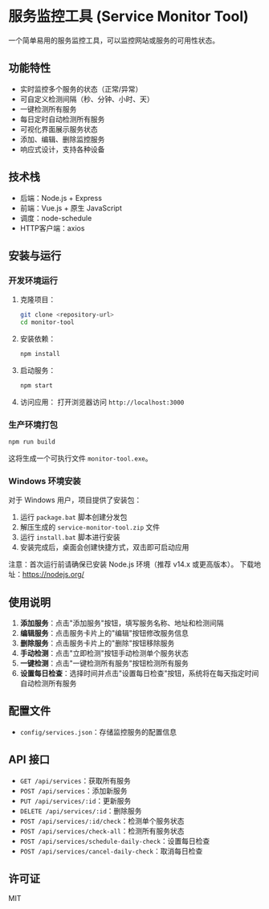 # 服务监控工具 (Service Monitor Tool)

一个简单易用的服务监控工具，可以监控网站或服务的可用性状态。

## 功能特性

- 实时监控多个服务的状态（正常/异常）
- 可自定义检测间隔（秒、分钟、小时、天）
- 一键检测所有服务
- 每日定时自动检测所有服务
- 可视化界面展示服务状态
- 添加、编辑、删除监控服务
- 响应式设计，支持各种设备

## 技术栈

- 后端：Node.js + Express
- 前端：Vue.js + 原生 JavaScript
- 调度：node-schedule
- HTTP客户端：axios

## 安装与运行

### 开发环境运行

1. 克隆项目：
   ```bash
   git clone <repository-url>
   cd monitor-tool
   ```

2. 安装依赖：
   ```bash
   npm install
   ```

3. 启动服务：
   ```bash
   npm start
   ```

4. 访问应用：
   打开浏览器访问 `http://localhost:3000`

### 生产环境打包

```bash
npm run build
```

这将生成一个可执行文件 `monitor-tool.exe`。

### Windows 环境安装

对于 Windows 用户，项目提供了安装包：

1. 运行 `package.bat` 脚本创建分发包
2. 解压生成的 `service-monitor-tool.zip` 文件
3. 运行 `install.bat` 脚本进行安装
4. 安装完成后，桌面会创建快捷方式，双击即可启动应用

注意：首次运行前请确保已安装 Node.js 环境（推荐 v14.x 或更高版本）。
下载地址：https://nodejs.org/

## 使用说明

1. **添加服务**：点击"添加服务"按钮，填写服务名称、地址和检测间隔
2. **编辑服务**：点击服务卡片上的"编辑"按钮修改服务信息
3. **删除服务**：点击服务卡片上的"删除"按钮移除服务
4. **手动检测**：点击"立即检测"按钮手动检测单个服务状态
5. **一键检测**：点击"一键检测所有服务"按钮检测所有服务
6. **设置每日检查**：选择时间并点击"设置每日检查"按钮，系统将在每天指定时间自动检测所有服务

## 配置文件

- `config/services.json`：存储监控服务的配置信息

## API 接口

- `GET /api/services`：获取所有服务
- `POST /api/services`：添加新服务
- `PUT /api/services/:id`：更新服务
- `DELETE /api/services/:id`：删除服务
- `POST /api/services/:id/check`：检测单个服务状态
- `POST /api/services/check-all`：检测所有服务状态
- `POST /api/services/schedule-daily-check`：设置每日检查
- `POST /api/services/cancel-daily-check`：取消每日检查

## 许可证

MIT

